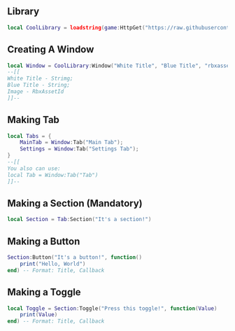 ## Library
```lua
local CoolLibrary = loadstring(game:HttpGet("https://raw.githubusercontent.com/Venom-devX/Cool-Library/refs/heads/main/CoolLibrarySource.lua"))()
```
## Creating A Window
```lua
local Window = CoolLibrary:Window("White Title", "Blue Title", "rbxassetid://166652117")
--[[
White Title - Strimg;
Blue Title - String;
Image - RbxAssetId
]]--
```
## Making Tab
```lua
local Tabs = {
    MainTab = Window:Tab("Main Tab");
    Settings = Window:Tab("Settings Tab");
}
--[[
You also can use:
local Tab = Window:Tab("Tab")
]]--
```
## Making a Section (Mandatory)
```lua
local Section = Tab:Section("It's a section!")
```
## Making a Button
```lua
Section:Button("It's a button!", function()
    print("Hello, World")
end) -- Format: Title, Callback
```
## Making a Toggle
```lua
local Toggle = Section:Toggle("Press this toggle!", function(Value)
    print(Value)
end) -- Format: Title, Callback
```
